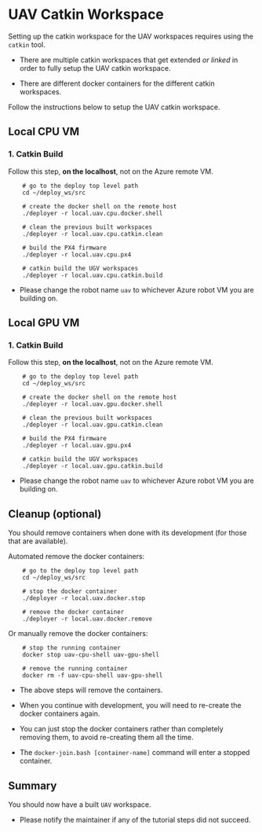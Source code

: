 # UAV Catkin Workspace

Setting up the catkin workspace for the UAV workspaces requires using the `catkin` tool.

- There are multiple catkin workspaces that get extended *or linked* in order to fully setup the UAV catkin workspace.

- There are different docker containers for the different catkin workspaces.

Follow the instructions below to setup the UAV catkin workspace.

## Local CPU VM

### 1. Catkin Build

Follow this step, **on the localhost**, not on the Azure remote VM.

        # go to the deploy top level path
        cd ~/deploy_ws/src

        # create the docker shell on the remote host
        ./deployer -r local.uav.cpu.docker.shell

        # clean the previous built workspaces
        ./deployer -r local.uav.cpu.catkin.clean

        # build the PX4 firmware
        ./deployer -r local.uav.cpu.px4

        # catkin build the UGV workspaces
        ./deployer -r local.uav.cpu.catkin.build

- Please change the robot name `uav` to whichever Azure robot VM you are building on.

## Local GPU VM

### 1. Catkin Build

Follow this step, **on the localhost**, not on the Azure remote VM.

        # go to the deploy top level path
        cd ~/deploy_ws/src

        # create the docker shell on the remote host
        ./deployer -r local.uav.gpu.docker.shell

        # clean the previous built workspaces
        ./deployer -r local.uav.gpu.catkin.clean

        # build the PX4 firmware
        ./deployer -r local.uav.gpu.px4

        # catkin build the UGV workspaces
        ./deployer -r local.uav.gpu.catkin.build

- Please change the robot name `uav` to whichever Azure robot VM you are building on.

## Cleanup (optional)

You should remove containers when done with its development (for those that are available).

Automated remove the docker containers:

        # go to the deploy top level path
        cd ~/deploy_ws/src

        # stop the docker container
        ./deployer -r local.uav.docker.stop

        # remove the docker container
        ./deployer -r local.uav.docker.remove

Or manually remove the docker containers:

        # stop the running container
        docker stop uav-cpu-shell uav-gpu-shell

        # remove the running container
        docker rm -f uav-cpu-shell uav-gpu-shell

- The above steps will remove the containers.

- When you continue with development, you will need to re-create the docker containers again.

- You can just stop the docker containers rather than completely removing them, to avoid re-creating them all the time.

- The `docker-join.bash [container-name]` command will enter a stopped container.

## Summary

You should now have a built `UAV` workspace.

- Please notify the maintainer if any of the tutorial steps did not succeed.
